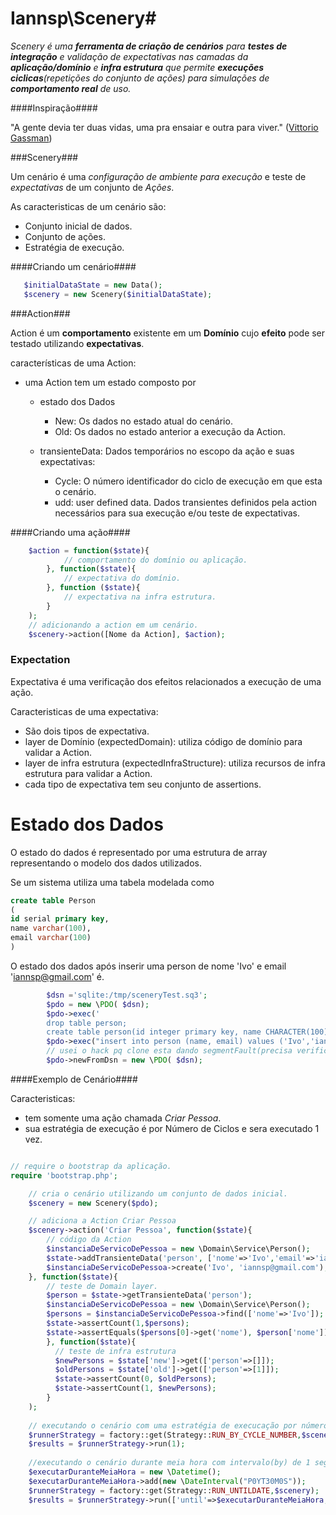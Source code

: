# Iannsp\Scenery#

*Scenery é uma __ferramenta de criação de cenários__ para __testes de integração__ e validação de expectativas nas camadas da __aplicação/domínio__ e __infra estrutura__ que permite __execuções ciclicas__(repetições do conjunto de ações) para simulações de __comportamento real__ de uso.*


####Inspiração####

"A gente devia ter duas vidas, uma pra ensaiar e outra para viver." ([Vittorio Gassman](http://pt.wikipedia.org/wiki/Vittorio_Gassman))



###Scenery###

Um cenário é uma *configuração de ambiente para execução* e teste de *expectativas* de um conjunto de *Ações*. 

As caracteristicas de um cenário são:

* Conjunto inicial de dados.
* Conjunto de ações.
* Estratégia de execução. 

####Criando um cenário####

```php
   $initialDataState = new Data();
   $scenery = new Scenery($initialDataState); 
```


###Action###

Action é um **comportamento** existente em um **Domínio** cujo **efeito** pode ser testado utilizando **expectativas**.

características de uma Action:

* uma Action tem um estado composto por
     * estado dos Dados
         * New: Os dados no estado atual do cenário.
         * Old: Os dados no estado anterior a execução da Action.

    * transienteData: Dados temporários no escopo da ação e suas expectativas:
        * Cycle: O número identificador do ciclo de execução em que esta o cenário.
        * udd: user defined data. Dados transientes definidos pela action necessários para sua execução e/ou teste de expectativas. 
 
####Criando uma ação####

```php
    $action = function($state){
            // comportamento do domínio ou aplicação. 
        }, function($state){
            // expectativa do domínio.
        }, function ($state){
            // expectativa na infra estrutura.
        }
    );
    // adicionando a action em um cenário.
    $scenery->action([Nome da Action], $action);
```

### Expectation ###

Expectativa é uma verificação dos efeitos relacionados a execução de uma ação. 

Caracteristicas de uma expectativa:
* São dois tipos de expectativa.
 * layer de Domínio (expectedDomain): utiliza código de domínio para validar a Action.
 * layer de infra estrutura (expectedInfraStructure): utiliza recursos de infra estrutura para validar a Action.
* cada tipo de expectativa tem seu conjunto de assertions. 
 

# Estado dos Dados #

O estado do dados é representado por uma estrutura de array representando o modelo dos dados utilizados.

Se um sistema utiliza uma tabela modelada como 

```sql
create table Person
(
id serial primary key,
name varchar(100),
email varchar(100)
)
``` 

O estado dos dados após inserir uma person de nome 'Ivo' e email 'iannsp@gmail.com' é.

```php
        $dsn ='sqlite:/tmp/sceneryTest.sq3';
        $pdo = new \PDO( $dsn);
        $pdo->exec('
        drop table person; 
        create table person(id integer primary key, name CHARACTER(100), email CHARACTER(100))');
        $pdo->exec("insert into person (name, email) values ('Ivo','iannsp@gmail.com')");
        // usei o hack pq clone esta dando segmentFault(precisa verificar o que estou fazendo de errado ou se é bug).
        $pdo->newFromDsn = new \PDO( $dsn);
```
####Exemplo de Cenário####

Caracteristicas:
* tem somente uma ação chamada *Criar Pessoa*.
* sua estratégia de execução é por Número de Ciclos e sera executado 1 vez.
 
```php

// require o bootstrap da aplicação.
require 'bootstrap.php';

    // cria o cenário utilizando um conjunto de dados inicial.
    $scenery = new Scenery($pdo);

    // adiciona a Action Criar Pessoa
    $scenery->action('Criar Pessoa', function($state){
        // código da Action
        $instanciaDeServicoDePessoa = new \Domain\Service\Person();
        $state->addTransienteData('person', ['nome'=>'Ivo','email'=>'iannsp@gmail.com']);
        $instanciaDeServicoDePessoa->create('Ivo', 'iannsp@gmail.com');
    }, function($state){
        // teste de Domain layer.
        $person = $state->getTransienteData('person');
        $instanciaDeServicoDePessoa = new \Domain\Service\Person();
        $persons = $instanciaDeServicoDePessoa->find(['nome'=>'Ivo']);
        $state->assertCount(1,$persons);
        $state->assertEquals($persons[0]->get('nome'), $person['nome']);
        }, function($state){
          // teste de infra estrutura
          $newPersons = $state['new']->get(['person'=>[]]);
          $oldPersons = $state['old']->get(['person'=>[1]]);
          $state->assertCount(0, $oldPersons);
          $state->assertCount(1, $newPersons);
        }
    );
    
    // executando o cenário com uma estratégia de execucação por número de ciclos.
    $runnerStrategy = factory::get(Strategy::RUN_BY_CYCLE_NUMBER,$scenery);
    $results = $runnerStrategy->run(1);
    
    //executando o cenário durante meia hora com intervalo(by) de 1 segundo entre cada iteracao.
    $executarDuranteMeiaHora = new \Datetime();
    $executarDuranteMeiaHora->add(new \DateInterval("P0YT30M0S"));
    $runnerStrategy = factory::get(Strategy::RUN_UNTILDATE,$scenery);
    $results = $runnerStrategy->run(['until'=>$executarDuranteMeiaHora,'by'=>1]);
```

    